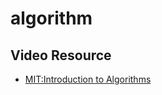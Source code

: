 # algorithm

## Video Resource

* [MIT:Introduction to Algorithms](https://ocw.mit.edu/courses/electrical-engineering-and-computer-science/6-006-introduction-to-algorithms-fall-2011/index.htm)
